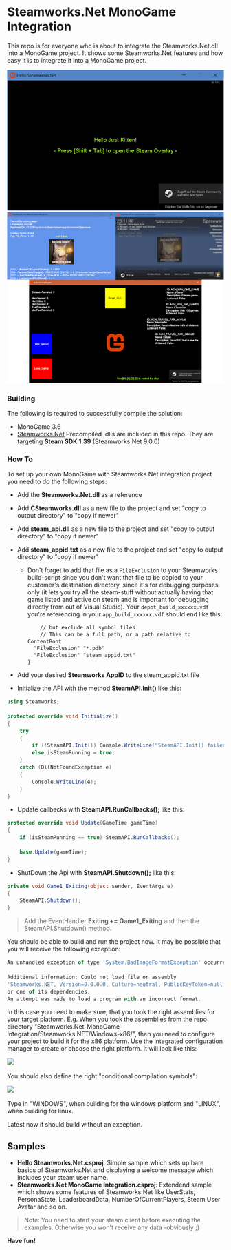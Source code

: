 # Steamworks.Net MonoGame Integration
This repo is for everyone who is about to integrate the Steamworks.Net.dll into a MonoGame project. It shows some Steamworks.Net features and how easy it is to integrate it into a MonoGame project.

![HelloSteamworks](Documentation/MonoGameSteamworksNet_03.jpg)
![HelloSteamworks](Documentation/MonoGameSteamworksNet_02.png)

### Building

The following is required to successfully compile the solution:

- MonoGame 3.6
- [Steamworks.Net](https://github.com/rlabrecque/Steamworks.NET) Precompiled .dlls are included in this repo. They are targeting **Steam SDK 1.39** (Steamworks.Net 9.0.0)

### How To

To set up your own MonoGame with Steamworks.Net integration project you need to do the following steps:

- Add the **Steamworks.Net.dll** as a reference

- Add **CSteamworks.dll** as a new file to the project and set "copy to output directory" to "copy if newer"

- Add **steam_api.dll** as a new file to the project and set "copy to output directory" to "copy if newer"

- Add **steam_appid.txt** as a new file to the project and set "copy to output directory" to "copy if newer"

  - Don't forget to add that file as a ```FileExclusion``` to your Steamworks build-script since you don't want that file to be copied to your customer's destination directory, since it's for debugging purposes only (it lets you try all the steam-stuff without actually having that game listed and active on steam and is important for debugging directly from out of Visual Studio).
    Your ```depot_build_xxxxxx.vdf``` you're referencing in your ```app_build_xxxxxx.vdf``` should end like this:

    ``````
    	// but exclude all symbol files  
    	// This can be a full path, or a path relative to ContentRoot
      "FileExclusion" "*.pdb"
      "FileExclusion" "steam_appid.txt"
    }
    ``````

- Add your desired **Steamworks AppID** to the steam_appid.txt file

- Initialize the API with the method **SteamAPI.Init()** like this:

```cs
using Steamworks;

protected override void Initialize()
{
    try
    {
        if (!SteamAPI.Init()) Console.WriteLine("SteamAPI.Init() failed!");
        else isSteamRunning = true;
    }
    catch (DllNotFoundException e)
    {
        Console.WriteLine(e);
    }
}
```

- Update callbacks with **SteamAPI.RunCallbacks();** like this:

```cs
protected override void Update(GameTime gameTime)
{
    if (isSteamRunning == true) SteamAPI.RunCallbacks();

    base.Update(gameTime);
}
```

- ShutDown the Api with **SteamAPI.Shutdown();** like this:

```cs
private void Game1_Exiting(object sender, EventArgs e)
{
    SteamAPI.Shutdown();
}
```

> Add the EventHandler **Exiting += Game1_Exiting** and then the SteamAPI.Shutdown() method.

You should be able to build and run the project now. 
It may be possible that you will receive the following exception:

```js
An unhandled exception of type 'System.BadImageFormatException' occurred in SWTEST.exe

Additional information: Could not load file or assembly 
'Steamworks.NET, Version=9.0.0.0, Culture=neutral, PublicKeyToken=null' 
or one of its dependencies. 
An attempt was made to load a program with an incorrect format.
```

In this case you need to make sure, that you took the right assemblies for your target platform. 
E.g. When you took the assemblies from the repo directory 
"Steamworks.Net-MonoGame-Integration/Steamworks.NET/Windows-x86/", then you need to configure
your project to build it for the x86 platform. Use the integrated configuration manager 
to create or choose the right platform. It will look like this:

![](https://github.com/sqrMin1/Steamworks.Net-MonoGame-Integration/blob/master/Documentation/ConfigurationManager.JPG)

You should also define the right "conditional compilation symbols":

![](https://github.com/sqrMin1/Steamworks.Net-MonoGame-Integration/blob/master/Documentation/ConditionalCompilationSymbols.JPG)

Type in "WINDOWS", when building for the windows platform and "LINUX", when building for linux.

Latest now it should build without an exception.

## Samples

- **Hello Steamworks.Net.csproj**: Simple sample which sets up bare basics of Steamworks.Net and displaying a welcome message which includes your steam user name.
- **Steamworks.Net MonoGame Integration.csproj**: Extendend sample which shows some features of Steamworks.Net like UserStats, PersonaState, LeaderboardData, NumberOfCurrentPlayers, Steam User Avatar and so on.

> Note: You need to start your steam client before executing the examples. Otherwise you won't receive any data -obviously ;)

**Have fun!**
